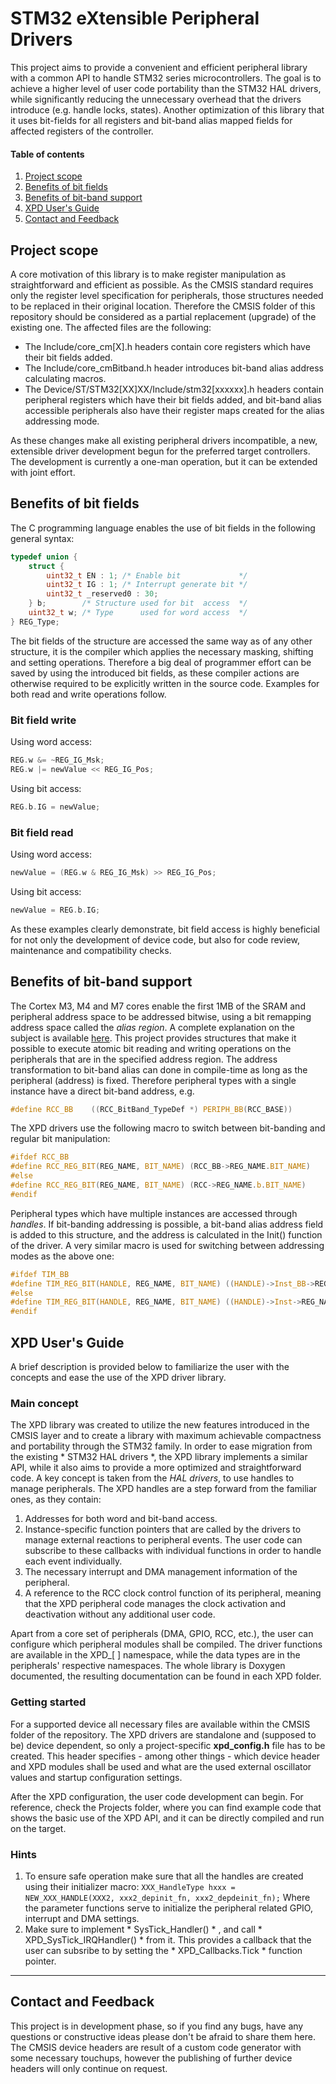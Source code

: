 # STM32 eXtensible Peripheral Drivers

This project aims to provide a convenient and efficient peripheral library with a common API to handle STM32 series microcontrollers. The goal is to achieve a higher level of user code portability than the STM32 HAL drivers, while significantly reducing the unnecessary overhead that the drivers introduce (e.g. handle locks, states). Another optimization of this library that it uses bit-fields for all registers and bit-band alias mapped fields for affected registers of the controller.

#### Table of contents

<!--[TOC]-->

1. [Project scope](#scope)
2. [Benefits of bit fields](#fields)
3. [Benefits of bit-band support](#bitband)
4. [XPD User's Guide](#xpd_guide)
5. [Contact and Feedback](#feedback)

## Project scope <a name="scope"></a>

A core motivation of this library is to make register manipulation as straightforward and efficient as possible. As the CMSIS standard requires only the register level specification for peripherals, those structures needed to be replaced in their original location. Therefore the CMSIS folder of this repository should be considered as a partial replacement (upgrade) of the existing one.
The affected files are the following:
- The Include/core_cm[X].h headers contain core registers which have their bit fields added.
- The Include/core_cmBitband.h header introduces bit-band alias address calculating macros.
- The Device/ST/STM32[XX]XX/Include/stm32[xxxxxx].h headers contain peripheral registers which have their bit fields added, and bit-band alias accessible peripherals also have their register maps created for the alias addressing mode.

As these changes make all existing peripheral drivers incompatible, a new, extensible driver development begun for the preferred target controllers. The development is currently a one-man operation, but it can be extended with joint effort.


## Benefits of bit fields <a name="fields"></a>

The C programming language enables the use of bit fields in the following general syntax:

```C
typedef union {
    struct {
        uint32_t EN : 1; /* Enable bit             */
        uint32_t IG : 1; /* Interrupt generate bit */
        uint32_t _reserved0 : 30;
    } b;        /* Structure used for bit  access  */
    uint32_t w; /* Type      used for word access  */
} REG_Type;
```

The bit fields of the structure are accessed the same way as of any other structure, it is the compiler which applies the necessary masking, shifting and setting operations. Therefore a big deal of programmer effort can be saved by using the introduced bit fields, as these compiler actions are otherwise required to be explicitly written in the source code. Examples for both read and write operations follow.

### Bit field write
Using word access:

```C
REG.w &= ~REG_IG_Msk;
REG.w |= newValue << REG_IG_Pos;
```

Using bit access:

```C
REG.b.IG = newValue;
```

### Bit field read
Using word access:
```C
newValue = (REG.w & REG_IG_Msk) >> REG_IG_Pos;
```

Using bit access:
```C
newValue = REG.b.IG;
```

As these examples clearly demonstrate, bit field access is highly beneficial for not only the development of device code, but also for code review, maintenance and compatibility checks.

## Benefits of bit-band support <a name="bitband"></a>

The Cortex M3, M4 and M7 cores enable the first 1MB of the SRAM and peripheral address space to be addressed bitwise, using a bit remapping address space called the *alias region*. A complete explanation on the subject is available [here](/BitBanding.md). This project provides structures that make it possible to execute atomic bit reading and writing operations on the peripherals that are in the specified address region. The address transformation to bit-band alias can done in compile-time as long as the peripheral (address) is fixed. Therefore peripheral types with a single instance have a direct bit-band address, e.g.
```C
#define RCC_BB    ((RCC_BitBand_TypeDef *) PERIPH_BB(RCC_BASE))
```

The XPD drivers use the following macro to switch between bit-banding and regular bit manipulation:
```C
#ifdef RCC_BB
#define RCC_REG_BIT(REG_NAME, BIT_NAME) (RCC_BB->REG_NAME.BIT_NAME)
#else
#define RCC_REG_BIT(REG_NAME, BIT_NAME) (RCC->REG_NAME.b.BIT_NAME)
#endif
```

Peripheral types which have multiple instances are accessed through *handles*. If bit-banding addressing is possible, a bit-band alias address field is added to this structure, and the address is calculated in the Init() function of the driver. A very similar macro is used for switching between addressing modes as the above one:
```C
#ifdef TIM_BB
#define TIM_REG_BIT(HANDLE, REG_NAME, BIT_NAME) ((HANDLE)->Inst_BB->REG_NAME.BIT_NAME)
#else
#define TIM_REG_BIT(HANDLE, REG_NAME, BIT_NAME) ((HANDLE)->Inst->REG_NAME.b.BIT_NAME)
#endif
```

## XPD User's Guide <a name="xpd_guide"></a>

A brief description is provided below to familiarize the user with the concepts and ease the use of the XPD driver library.

### Main concept

The XPD library was created to utilize the new features introduced in the CMSIS layer and to create a library with maximum achievable compactness and portability through the STM32 family. In order to ease migration from the existing * STM32 HAL drivers *, the XPD library implements a similar API, while it also aims to provide a more optimized and straightforward code. A key concept is taken from the *HAL drivers*, to use handles to manage peripherals. The XPD handles are a step forward from the familiar ones, as they contain:

1. Addresses for both word and bit-band access.
2. Instance-specific function pointers that are called by the drivers to manage external reactions to peripheral events. The user code can subscribe to these callbacks with individual functions in order to handle each event individually.
3. The necessary interrupt and DMA management information of the peripheral.
4. A reference to the RCC clock control function of its peripheral, meaning that the XPD peripheral code manages the clock activation and deactivation without any additional user code.

Apart from a core set of peripherals (DMA, GPIO, RCC, etc.), the user can configure which peripheral modules shall be compiled. The driver functions are available in the XPD_[ ] namespace, while the data types are in the peripherals' respective namespaces. The whole library is Doxygen documented, the resulting documentation can be found in each XPD folder.

### Getting started

For a supported device all necessary files are available within the CMSIS folder of the repository. The XPD drivers are standalone and (supposed to be) device dependent, so only a project-specific **xpd_config.h** file has to be created. This header specifies - among other things - which device header and XPD modules shall be used and what are the used external oscillator values and startup configuration settings.

After the XPD configuration, the user code development can begin. For reference, check the Projects folder, where you can find example code that shows the basic use of the XPD API, and it can be directly compiled and run on the target.

### Hints

1. To ensure safe operation make sure that all the handles are created using their initializer macro: `XXX_HandleType hxxx = NEW_XXX_HANDLE(XXX2, xxx2_depinit_fn, xxx2_depdeinit_fn);`
Where the parameter functions serve to initialize the peripheral related GPIO, interrupt and DMA settings.
2. Make sure to implement * SysTick_Handler() * , and call * XPD_SysTick_IRQHandler() * from it. This provides a callback that the user can subsribe to by setting the  * XPD_Callbacks.Tick * function pointer.
* * *

## Contact and Feedback <a name="feedback"></a>

This project is in development phase, so if you find any bugs, have any questions or constructive ideas please don't be afraid to share them here.
The CMSIS device headers are result of a custom code generator with some necessary touchups, however the publishing of further device headers will only continue on request.
